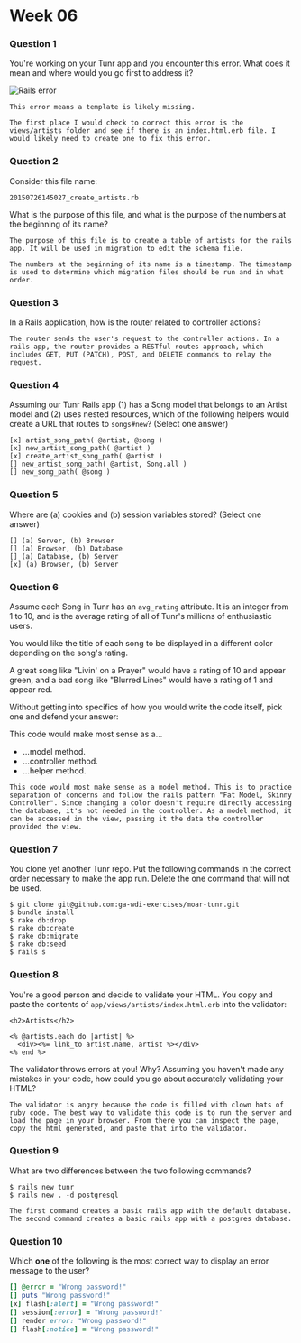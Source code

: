 # Week 06

### Question 1

You're working on your Tunr app and you encounter this error. What does it mean and where would you go first to address it?  

![Rails error](http://i.imgur.com/9NR7XNT.png)  

```text
This error means a template is likely missing.

The first place I would check to correct this error is the views/artists folder and see if there is an index.html.erb file. I would likely need to create one to fix this error.
```

### Question 2

Consider this file name:

```
20150726145027_create_artists.rb
```

What is the purpose of this file, and what is the purpose of the numbers at the beginning of its name?

```text
The purpose of this file is to create a table of artists for the rails app. It will be used in migration to edit the schema file.

The numbers at the beginning of its name is a timestamp. The timestamp is used to determine which migration files should be run and in what order.
```

### Question 3

In a Rails application, how is the router related to controller actions?  

```text
The router sends the user's request to the controller actions. In a rails app, the router provides a RESTful routes approach, which includes GET, PUT (PATCH), POST, and DELETE commands to relay the request.
```

### Question 4

Assuming our Tunr Rails app (1) has a Song model that belongs to an Artist model and (2) uses nested resources, which of the following helpers would create a URL that routes to `songs#new`? (Select one answer)  

```
[x] artist_song_path( @artist, @song )
[x] new_artist_song_path( @artist )
[x] create_artist_song_path( @artist )
[] new_artist_song_path( @artist, Song.all )
[] new_song_path( @song )
```

### Question 5

Where are (a) cookies and (b) session variables stored? (Select one answer)  

```
[] (a) Server, (b) Browser  
[] (a) Browser, (b) Database  
[] (a) Database, (b) Server  
[x] (a) Browser, (b) Server  
```

### Question 6

Assume each Song in Tunr has an `avg_rating` attribute. It is an integer from 1 to 10, and is the average rating of all of Tunr's millions of enthusiastic users.

You would like the title of each song to be displayed in a different color depending on the song's rating.

A great song like "Livin' on a Prayer" would have a rating of 10 and appear green, and a bad song like "Blurred Lines" would have a rating of 1 and appear red.

Without getting into specifics of how you would write the code itself, pick one and defend your answer:

This code would make most sense as a...
- ...model method.
- ...controller method.
- ...helper method.

```text
This code would most make sense as a model method. This is to practice separation of concerns and follow the rails pattern "Fat Model, Skinny Controller". Since changing a color doesn't require directly accessing the database, it's not needed in the controller. As a model method, it can be accessed in the view, passing it the data the controller provided the view.
```

### Question 7

You clone yet another Tunr repo. Put the following commands in the correct order necessary to make the app run. Delete the one command that will not be used.

```
$ git clone git@github.com:ga-wdi-exercises/moar-tunr.git
$ bundle install
$ rake db:drop
$ rake db:create
$ rake db:migrate
$ rake db:seed
$ rails s
```

### Question 8

You're a good person and decide to validate your HTML. You copy and paste the contents of `app/views/artists/index.html.erb` into the validator:

```erb
<h2>Artists</h2>

<% @artists.each do |artist| %>
  <div><%= link_to artist.name, artist %></div>
<% end %>
```

The validator throws errors at you! Why? Assuming you haven't made any mistakes in your code, how could you go about accurately validating your HTML?

```
The validator is angry because the code is filled with clown hats of ruby code. The best way to validate this code is to run the server and load the page in your browser. From there you can inspect the page, copy the html generated, and paste that into the validator.
```

### Question 9

What are two differences between the two following commands?

```
$ rails new tunr
$ rails new . -d postgresql
```

```
The first command creates a basic rails app with the default database. The second command creates a basic rails app with a postgres database.
```

### Question 10

Which **one** of the following is the most correct way to display an error message to the user?

```rb
[] @error = "Wrong password!"
[] puts "Wrong password!"
[x] flash[:alert] = "Wrong password!"
[] session[:error] = "Wrong password!"
[] render error: "Wrong password!"
[] flash[:notice] = "Wrong password!"
```
